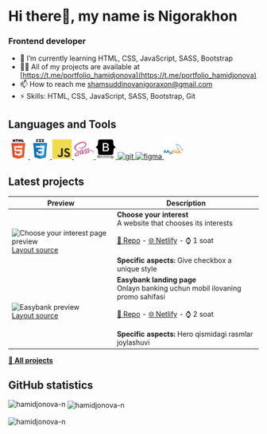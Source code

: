 <h1 align="left">Hi there👋, my name is Nigorakhon</h1>
<h3 align="left">Frontend developer</h3>

- 🌱 I’m currently learning HTML, CSS, JavaScript, SASS, Bootstrap
- 👨‍💻 All of my projects are available at [https://t.me/portfolio_hamidjonova](https://t.me/portfolio_hamidjonova)
- 📫 How to reach me shamsuddinovanigoraxon@gmail.com
- ⚡ Skills: HTML, CSS, JavaScript, SASS, Bootstrap, Git

## Languages and Tools

<p align="left"> 
   <a href="https://www.w3.org/html/" target="_blank" rel="noreferrer"> <img src="https://raw.githubusercontent.com/devicons/devicon/master/icons/html5/html5-original-wordmark.svg" alt="html5" width="40" height="40"/> </a> 
  <a href="https://www.w3schools.com/css/" target="_blank" rel="noreferrer"> <img src="https://raw.githubusercontent.com/devicons/devicon/master/icons/css3/css3-original-wordmark.svg" alt="css3" width="40" height="40"/> </a> 
  <a href="https://developer.mozilla.org/en-US/docs/Web/JavaScript" target="_blank" rel="noreferrer"> <img src="https://raw.githubusercontent.com/devicons/devicon/master/icons/javascript/javascript-original.svg" alt="javascript" width="40" height="40"/> </a> 
  <a href="https://sass-lang.com" target="_blank" rel="noreferrer"> <img src="https://raw.githubusercontent.com/devicons/devicon/master/icons/sass/sass-original.svg" alt="sass" width="40" height="40"/> </a>
  <a href="https://getbootstrap.com" target="_blank" rel="noreferrer"> <img src="https://raw.githubusercontent.com/devicons/devicon/master/icons/bootstrap/bootstrap-plain-wordmark.svg" alt="bootstrap" width="40" height="40"/> </a> 
  <a href="https://git-scm.com/" target="_blank" rel="noreferrer"> <img src="https://www.vectorlogo.zone/logos/git-scm/git-scm-icon.svg" alt="git" width="40" height="40"/> </a> 
  <a href="https://www.figma.com/" target="_blank" rel="noreferrer"> <img src="https://www.vectorlogo.zone/logos/figma/figma-icon.svg" alt="figma" width="40" height="40"/> </a> 
  <a href="https://www.mysql.com/" target="_blank" rel="noreferrer"> <img src="https://raw.githubusercontent.com/devicons/devicon/master/icons/mysql/mysql-original-wordmark.svg" alt="mysql" width="40" height="40"/> </a> 
</p>

## Latest projects

| Preview | Description |
|---|---|
| <img src="https://res.cloudinary.com/dz209s6jk/image/upload/q_auto,w_700/Challenges/fhzpdnabrek50hvhftnl.jpg" alt="Choose your interest page preview" width="250"/><br>[Layout source](https://dev.to/nikhil27b/custom-checkbox-with-html-css-4a37) | **Choose your interest** <br>A website that chooses its interests <br><br> <a href="https://github.com/Hamidjonova-N/choose-your-interest-checkbox">🧾 Repo</a> - <a href="https://shn-choose-your-interest.netlify.app/" target="_blank">🌐 Netlify</a> - ⌚ 1 soat <br><br> **Specific aspects:** Give checkbox a unique style |
| <img src="https://res.cloudinary.com/dz209s6jk/image/upload/q_auto,w_700/Challenges/o4iyywkwjc31epcmsmyo.jpg" alt="Easybank preview" width="250"/><br>[Layout source](https://www.frontendmentor.io/challenges/easybank-landing-page-WaUhkoDN) | **Easybank landing page** <br>Onlayn banking uchun mobil ilovaning promo sahifasi <br><br> <a href="https://github.com/frontendtester/easybank">🧾 Repo</a> - <a href="https://mjb-easybank.netlify.app/" target="_blank">🌐 Netlify</a> - ⌚ 2 soat<br><br> **Specific aspects:** Hero qismidagi rasmlar joylashuvi |
**<a href="https://t.me/portfolio_hamidjonova" target="_blank">💼 All projects</a>**

## GitHub statistics

<p><img align="left" src="https://github-readme-stats.vercel.app/api/top-langs?username=hamidjonova-n&show_icons=true&locale=en&layout=compact" alt="hamidjonova-n" /></p>

<p>&nbsp;<img align="center" src="https://github-readme-stats.vercel.app/api?username=hamidjonova-n&show_icons=true&locale=en" alt="hamidjonova-n" /></p>

<p><img align="center" src="https://github-readme-streak-stats.herokuapp.com/?user=hamidjonova-n&" alt="hamidjonova-n" /></p>
